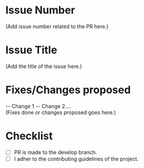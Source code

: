 # Issue Number

(Add issue number related to the PR here.)

# Issue Title 

(Add the title of the issue here.)

# Fixes/Changes proposed

-- Change 1
-- Change 2.... <br>
(Fixes done or changes proposed goes here.)

# Checklist
- [ ] PR is made to the develop branch.
- [ ] I adher to the contributing guidelines of the project.
